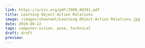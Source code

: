 ```yaml
---
link: https://arxiv.org/pdf/1908.08391.pdf
title: Learning Object-Action Relations
image: /images/showreel/Learning Object-Action Relations.jpg
date: 2019-08-22
tags: computer-vision, pose, technical
draft: draft
preview:
---
```




